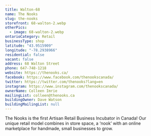 ```yaml
---
title: Walton-68
name: The Nooks
slug: the-nooks
storefront: 68-walton-2.webp
otherPics:
  - image: 68-walton-2.webp
ontarioCategory: Retail
businessType: shop
latitude: "43.9515909"
longitude: "-78.2938966"
residential: false
vacant: false
address: 68 Walton Street
phone: 647-748-1218
website: https://thenooks.ca/
facebook: https://www.facebook.com/thenookscanada/
twitter: https://twitter.com/thenooks?lang=en
instagram: https://www.instagram.com/thenookscanada/
ownerName: Colleen Imrie
mailingList: colleen@thenooks.ca
buildingOwner: Dave Watson
buildingMailingList: null
---
```


The Nooks is the first Artisan Retail Business Incubator in Canada! Our unique retail model combines in store space, a
‘nook’ with an online marketplace for handmade, small businesses to grow.
